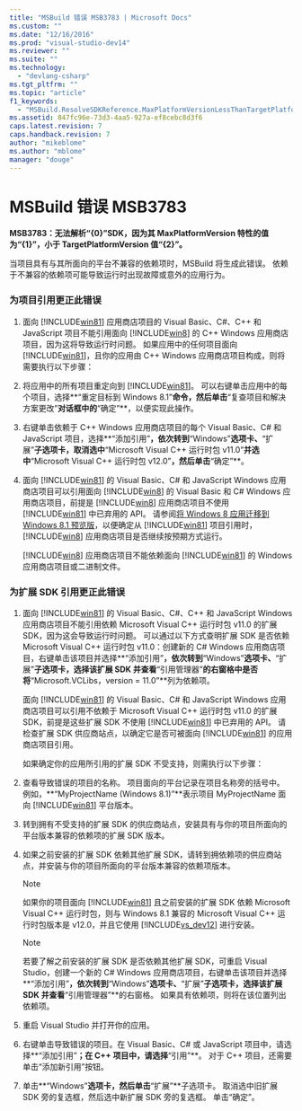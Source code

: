 ```yaml
---
title: "MSBuild 错误 MSB3783 | Microsoft Docs"
ms.custom: ""
ms.date: "12/16/2016"
ms.prod: "visual-studio-dev14"
ms.reviewer: ""
ms.suite: ""
ms.technology: 
  - "devlang-csharp"
ms.tgt_pltfrm: ""
ms.topic: "article"
f1_keywords: 
  - "MSBuild.ResolveSDKReference.MaxPlatformVersionLessThanTargetPlatformVersion"
ms.assetid: 847fc96e-73d3-4aa5-927a-ef8cebc8d3f6
caps.latest.revision: 7
caps.handback.revision: 7
author: "mikeblome"
ms.author: "mblome"
manager: "douge"
---
```

# MSBuild 错误 MSB3783
**MSB3783：无法解析“{0}”SDK，因为其 MaxPlatformVersion 特性的值为“{1}”，小于 TargetPlatformVersion 值“{2}”。**  
  
 当项目具有与其所面向的平台不兼容的依赖项时，MSBuild 将生成此错误。  依赖于不兼容的依赖项可能导致运行时出现故障或意外的应用行为。  
  
### 为项目引用更正此错误  
  
1.  面向 [!INCLUDE[win81](../debugger/includes/win81_md.md)] 应用商店项目的 Visual Basic、C\#、C\+\+ 和 JavaScript 项目不能引用面向 [!INCLUDE[win8](../debugger/includes/win8_md.md)] 的 C\+\+ Windows 应用商店项目，因为这将导致运行时问题。  如果应用中的任何项目面向 [!INCLUDE[win81](../debugger/includes/win81_md.md)]，且你的应用由 C\+\+ Windows 应用商店项目构成，则将需要执行以下步骤：  
  
2.  将应用中的所有项目重定向到 [!INCLUDE[win81](../debugger/includes/win81_md.md)]。  可以右键单击应用中的每个项目，选择**“重定目标到 Windows 8.1”**命令，然后单击**“复查项目和解决方案更改”**对话框中的**“确定”**，以便实现此操作。  
  
3.  右键单击依赖于 C\+\+ Windows 应用商店项目的每个 Visual Basic、C\# 和 JavaScript 项目，选择**“添加引用”**，依次转到**“Windows”**选项卡、**“扩展”**子选项卡，取消选中**“Microsoft Visual C\+\+ 运行时包 v11.0”**并选中**“Microsoft Visual C\+\+ 运行时包 v12.0”**，然后单击**“确定”**。  
  
4.  面向 [!INCLUDE[win81](../debugger/includes/win81_md.md)] 的 Visual Basic、C\# 和 JavaScript Windows 应用商店项目可以引用面向 [!INCLUDE[win8](../debugger/includes/win8_md.md)] 的 Visual Basic 和 C\# Windows 应用商店项目，前提是 [!INCLUDE[win8](../debugger/includes/win8_md.md)] 应用商店项目不使用 [!INCLUDE[win81](../debugger/includes/win81_md.md)] 中已弃用的 API。  请参阅[将 Windows 8 应用迁移到 Windows 8.1 预览版](http://msdn.microsoft.com/library/windows/apps/dn263113.aspx)，以便确定从 [!INCLUDE[win81](../debugger/includes/win81_md.md)] 项目引用时，[!INCLUDE[win8](../debugger/includes/win8_md.md)] 应用商店项目是否继续按预期方式运行。  
  
     [!INCLUDE[win8](../debugger/includes/win8_md.md)] 应用商店项目不能依赖面向 [!INCLUDE[win81](../debugger/includes/win81_md.md)] 的 Windows 应用商店项目或二进制文件。  
  
### 为扩展 SDK 引用更正此错误  
  
1.  面向 [!INCLUDE[win81](../debugger/includes/win81_md.md)] 的 Visual Basic、C\#、C\+\+ 和 JavaScript Windows 应用商店项目不能引用依赖 Microsoft Visual C\+\+ 运行时包 v11.0 的扩展 SDK，因为这会导致运行时问题。  可以通过以下方式查明扩展 SDK 是否依赖 Microsoft Visual C\+\+ 运行时包 v11.0：创建新的 C\# Windows 应用商店项目，右键单击该项目并选择**“添加引用”**，依次转到**“Windows”**选项卡、**“扩展”**子选项卡，选择该扩展 SDK 并查看**“引用管理器”**的右窗格中是否将**“Microsoft.VCLibs，version \= 11.0”**列为依赖项。  
  
     面向 [!INCLUDE[win81](../debugger/includes/win81_md.md)] 的 Visual Basic、C\# 和 JavaScript Windows 应用商店项目可以引用不依赖于 Microsoft Visual C\+\+ 运行时包 v11.0 的扩展 SDK，前提是这些扩展 SDK 不使用 [!INCLUDE[win81](../debugger/includes/win81_md.md)] 中已弃用的 API。  请检查扩展 SDK 供应商站点，以确定它是否可被面向 [!INCLUDE[win81](../debugger/includes/win81_md.md)] 的应用商店项目引用。  
  
     如果确定你的应用所引用的扩展 SDK 不受支持，则需执行以下步骤：  
  
2.  查看导致错误的项目的名称。  项目面向的平台记录在项目名称旁的括号中。  例如，**“MyProjectName \(Windows 8.1\)”**表示项目 MyProjectName 面向 [!INCLUDE[win81](../debugger/includes/win81_md.md)] 平台版本。  
  
3.  转到拥有不受支持的扩展 SDK 的供应商站点，安装具有与你的项目所面向的平台版本兼容的依赖项的扩展 SDK 版本。  
  
4.  如果之前安装的扩展 SDK 依赖其他扩展 SDK，请转到拥依赖项的供应商站点，并安装与你的项目所面向的平台版本兼容的依赖项版本。  
  
    > [!NOTE]
    >  如果你的项目面向 [!INCLUDE[win81](../debugger/includes/win81_md.md)] 且之前安装的扩展 SDK 依赖 Microsoft Visual C\+\+ 运行时包，则与 Windows 8.1 兼容的 Microsoft Visual C\+\+ 运行时包版本是 v12.0，并且它使用 [!INCLUDE[vs_dev12](../data-tools/includes/vs_dev12_md.md)] 进行安装。  
  
    > [!NOTE]
    >  若要了解之前安装的扩展 SDK 是否依赖其他扩展 SDK，可重启 Visual Studio，创建一个新的 C\# Windows 应用商店项目，右键单击该项目并选择**“添加引用”**，依次转到**“Windows”**选项卡、**“扩展”**子选项卡，选择该扩展 SDK 并查看**“引用管理器”**的右窗格。  如果具有依赖项，则将在该位置列出依赖项。  
  
5.  重启 Visual Studio 并打开你的应用。  
  
6.  右键单击导致错误的项目。在 Visual Basic、C\# 或 JavaScript 项目中，请选择**“添加引用”**；在 C\+\+ 项目中，请选择**“引用”**。  对于 C\+\+ 项目，还需要单击“添加新引用”按钮。  
  
7.  单击**“Windows”**选项卡，然后单击**“扩展”**子选项卡。  取消选中旧扩展 SDK 旁的复选框，然后选中新扩展 SDK 旁的复选框。  单击“确定”。